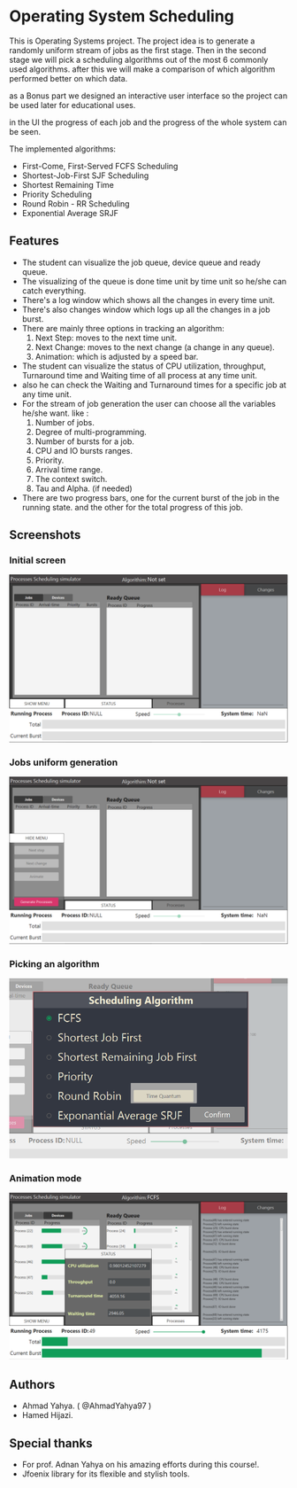 


# Operating System Scheduling
This is Operating Systems project. 
The project idea is to generate a randomly uniform stream of jobs as the first stage.
Then in the second stage we will pick a scheduling algorithms out of the most 6 commonly used algorithms.
after this we will make a comparison of which algorithm performed better on which data.

as a Bonus part we designed an interactive user interface so the project can be used later for educational uses.

in the UI the progress of each job and the progress of the whole system can be seen.

The implemented algorithms: 
 - First-Come, First-Served FCFS Scheduling
 - Shortest-Job-First SJF Scheduling
 - Shortest Remaining Time
 - Priority Scheduling
 - Round Robin - RR Scheduling
 - Exponential Average SRJF

## Features

 - The student can visualize the job queue, device queue and ready queue.
 - The visualizing of the queue is done time unit by time unit so he/she can catch everything.
 - There's a log window which shows all the changes in every time unit.
 - There's also changes window which logs up all the changes in a job burst.
 - There are mainly three options in tracking an algorithm:
	 1. Next Step: moves to the next time unit. 
	 2. Next Change: moves to the next change (a change in any queue).
	 3. Animation: which is adjusted by a speed bar.
- The student can visualize the status of  CPU utilization, throughput, Turnaround time and Waiting time of all process at any time unit.
-  also he can check the Waiting and Turnaround times for a specific job at any time unit.
- For the stream of job generation the user can choose all the variables he/she want. like :
	 1. Number of jobs.
	 2. Degree of multi-programming.
	 3. Number of bursts for a job.
	 4. CPU and IO bursts ranges.
	 5. Priority. 
	 6. Arrival time range.
	 7. The context switch.
	 8. Tau and Alpha. (if needed)
-  There are two progress bars, one for the current burst of the job in the running state. and the other for the total progress of this job.
## Screenshots
### Initial screen
![Alt text](/Screenshots/initialScreen.PNG?raw=true "Initial Screen")
### Jobs uniform generation
![Alt text](/Screenshots/generatingJobs.PNG?raw=true "Jobs uniform generation")
### Picking an algorithm
![Alt text](/Screenshots/pickingAnAlgo.PNG?raw=true "Picking an algorithm")
### Animation mode
![Alt text](/Screenshots/screenshotInAnimatingMode.PNG?raw=true "Animation mode")
## Authors
- Ahmad Yahya. ( @AhmadYahya97 )
- Hamed Hijazi.
## Special thanks
- For prof. Adnan Yahya on his amazing efforts during this course!.
- Jfoenix library for its flexible and stylish tools.

